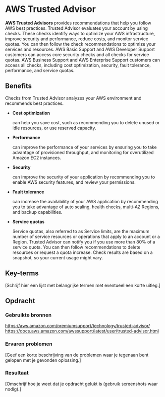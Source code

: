 # AWS Trusted Advisor
**AWS Trusted Advisors** provides recommendations that help you follow AWS best practices. Trusted Advisor evaluates your account by using checks. These checks identify ways to optimize your AWS infrastructure, improve security and performance, reduce costs, and monitor service quotas. You can then follow the check recommendations to optimize your services and resources.
AWS Basic Support and AWS Developer Support customers can access core security checks and all checks for service quotas. AWS Business Support and AWS Enterprise Support customers can access all checks, including cost optimization, security, fault tolerance, performance, and service quotas.

## Benefits
Checks from Trusted Advisor analyzes your AWS environment and recommends best practices.
* **Cost optimization**
 
   can help you save cost, such as recommending you to delete unused or idle resources, or use reserved capacity.
* **Performance**

  can improve the performance of your services by ensuring you to take advantage of provisioned throughput, and monitoring for overutilized Amazon EC2 instances.
* **Security**

  can improve the security of your application by recommending you to enable AWS security features, and review your permissions.
* **Fault tolerance**

  can increase the availability of your AWS application by recommending you  to take advantage of auto scaling, health checks, multi-AZ Regions, and backup capabilities.
* **Service quotas**

  Service quotas, also referred to as Service limits, are the maximum number of service resources or operations that apply to an account or a Region. Trusted Advisor can notify you if you use more than 80% of a service quota. You can then follow recommendations to delete resources or request a quota increase. Check results are based on a snapshot, so your current usage might vary.

## Key-terms
[Schrijf hier een lijst met belangrijke termen met eventueel een korte uitleg.]

## Opdracht
### Gebruikte bronnen
https://aws.amazon.com/premiumsupport/technology/trusted-advisor/
https://docs.aws.amazon.com/awssupport/latest/user/trusted-advisor.html

### Ervaren problemen
[Geef een korte beschrijving van de problemen waar je tegenaan bent gelopen met je gevonden oplossing.]

### Resultaat
[Omschrijf hoe je weet dat je opdracht gelukt is (gebruik screenshots waar nodig).]
